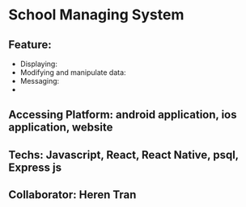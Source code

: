 # School Managing System

## Feature:
  - Displaying:
  - Modifying and manipulate data:
  - Messaging:
  -

   
## Accessing Platform: android application, ios application, website

## Techs: Javascript, React, React Native, psql, Express js





## Collaborator: Heren Tran

